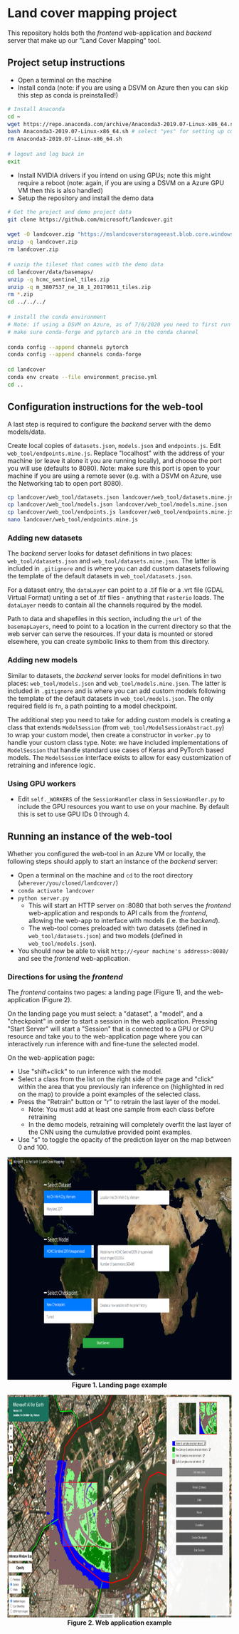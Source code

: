 # Land cover mapping project

This repository holds both the _frontend_ web-application and _backend_ server that make up our "Land Cover Mapping" tool.


## Project setup instructions

- Open a terminal on the machine
- Install conda (note: if you are using a DSVM on Azure then you can skip this step as conda is preinstalled!)

```bash
# Install Anaconda
cd ~
wget https://repo.anaconda.com/archive/Anaconda3-2019.07-Linux-x86_64.sh
bash Anaconda3-2019.07-Linux-x86_64.sh # select "yes" for setting up conda init
rm Anaconda3-2019.07-Linux-x86_64.sh

# logout and log back in
exit
```

- Install NVIDIA drivers if you intend on using GPUs; note this might require a reboot (note: again, if you are using a DSVM on a Azure GPU VM then this is also handled)
- Setup the repository and install the demo data

```bash
# Get the project and demo project data
git clone https://github.com/microsoft/landcover.git

wget -O landcover.zip "https://mslandcoverstorageeast.blob.core.windows.net/web-tool-data/landcover.zip"
unzip -q landcover.zip
rm landcover.zip

# unzip the tileset that comes with the demo data
cd landcover/data/basemaps/
unzip -q hcmc_sentinel_tiles.zip
unzip -q m_3807537_ne_18_1_20170611_tiles.zip
rm *.zip
cd ../../../

# install the conda environment
# Note: if using a DSVM on Azure, as of 7/6/2020 you need to first run `sudo chown -R $USER /anaconda/`
# make sure conda-forge and pytorch are in the conda channel

conda config --append channels pytorch
conda config --append channels conda-forge

cd landcover
conda env create --file environment_precise.yml
cd ..
```

## Configuration instructions for the web-tool

A last step is required to configure the _backend_ server with the demo models/data.

Create local copies of `datasets.json`, `models.json` and `endpoints.js`. Edit `web_tool/endpoints.mine.js`. Replace "localhost" with the address of your machine (or leave it alone it you are running locally), and choose the port you will use (defaults to 8080). Note: make sure this port is open to your machine if you are using a remote sever (e.g. with a DSVM on Azure, use the Networking tab to open port 8080).

```bash
cp landcover/web_tool/datasets.json landcover/web_tool/datasets.mine.json
cp landcover/web_tool/models.json landcover/web_tool/models.mine.json
cp landcover/web_tool/endpoints.js landcover/web_tool/endpoints.mine.js
nano landcover/web_tool/endpoints.mine.js
```
### Adding new datasets

The _backend_ server looks for dataset definitions in two places: `web_tool/datasets.json` and `web_tool/datasets.mine.json`. The latter is included in `.gitignore` and is where you can add custom datasets following the template of the default datasets in `web_tool/datasets.json`.

For a dataset entry, the `dataLayer` can point to a .tif file or a .vrt file (GDAL Virtual Format) uniting a set of .tif files - anything that `rasterio` loads. The `dataLayer` needs to contain all the channels required by the model.

Path to data and shapefiles in this section, including the `url` of the `basemapLayers`, need to point to a location in the current directory so that the web server can serve the resources. If your data is mounted or stored elsewhere, you can create symbolic links to them from this directory.

### Adding new models

Similar to datasets, the _backend_ server looks for model definitions in two places: `web_tool/models.json` and `web_tool/models.mine.json`. The latter is included in `.gitignore` and is where you can add custom models following the template of the default datasets in `web_tool/models.json`. The only required field is `fn`, a path pointing to a model checkpoint.

The additional step you need to take for adding custom models is creating a class that extends `ModelSession` (from `web_tool/ModelSessionAbstract.py`) to wrap your custom model, then create a constructor in `worker.py` to handle your custom class type. Note: we have included implementations of `ModelSession` that handle standard use cases of Keras and PyTorch based models. The `ModelSession` interface exists to allow for easy customization of retraining and inference logic.

### Using GPU workers

- Edit `self._WORKERS` of the `SessionHandler` class in `SessionHandler.py` to include the GPU resources you want to use on your machine. By default this is set to use GPU IDs 0 through 4.


## Running an instance of the web-tool

Whether you configured the web-tool in an Azure VM or locally, the following steps should apply to start an instance of the _backend_ server:

- Open a terminal on the machine and `cd` to the root directory (`wherever/you/cloned/landcover/`)
- `conda activate landcover` 
- `python server.py`
  - This will start an HTTP server on :8080 that both serves the _frontend_ web-application and responds to API calls from the _frontend_, allowing the web-app to interface with models (i.e. the _backend_).
  - The web-tool comes preloaded with two datasets (defined in `web_tool/datasets.json`) and two models (defined in `web_tool/models.json`).
- You should now be able to visit `http://<your machine's address>:8080/` and see the _frontend_ web-application.

### Directions for using the _frontend_

The _frontend_ contains two pages: a landing page (Figure 1), and the web-application (Figure 2).

On the landing page you must select: a "dataset", a "model", and a "checkpoint" in order to start a session in the web application. Pressing "Start Server" will start a "Session" that is connected to a GPU or CPU resource and take you to the web-application page where you can interactively run inference with and fine-tune the selected model.

On the web-application page:
- Use "shift+click" to run inference with the model.
- Select a class from the list on the right side of the page and "click" within the area that you previously ran inference on (highlighted in red on the map) to provide a point examples of the selected class.
- Press the "Retrain" button or "r" to retrain the last layer of the model.
  - Note: You must add at least one sample from each class before retraining
  - In the demo models, retraining will completely overfit the last layer of the CNN using the cumulative provided point examples.
- Use "s" to toggle the opacity of the prediction layer on the map between 0 and 100.

<p align="center">
  <img src="figures/landing_page.png" height="500">
  <b>Figure 1. Landing page example</b>
</p>

<p align="center">
  <img src="figures/web_application.png" height="500">
  <b>Figure 2. Web application example</b>
</p>
